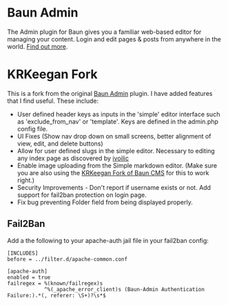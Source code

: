 # Baun Admin

The Admin plugin for Baun gives you a familiar web-based editor for managing your content. Login and
edit pages & posts from anywhere in the world. [Find out more](http://bauncms.com/plugins/admin).

# KRKeegan Fork

This is a fork from the original [Baun Admin](https://github.com/BaunCMS/Baun-Admin)
plugin.  I have added features that I find useful.  These include:

* User defined header keys as inputs in the 'simple' editor interface such as
'exclude_from_nav' or 'template'.  Keys are defined in the admin.php config
file.
* UI Fixes (Show nav drop down on small screens, better alignment of view, edit,
and delete buttons)
* Allow for user defined slugs in the simple editor.  Necessary to editing any
index page as discovered by [ivoilic](https://github.com/ivoilic/Baun-Admin/commit/db02f4f19200e903a192fe61e8e29cdf5419f999)
* Enable image uploading from the Simple markdown editor. (Make sure you are
also using the [KRKeegan Fork of Baun CMS](https://github.com/krkeegan/Baun)
for this to work right.)
* Security Improvements - Don't report if username exists or not.  Add support
for fail2ban protection on login page.
* Fix bug preventing Folder field from being displayed properly.

## Fail2Ban

Add a the following to your apache-auth jail file in your fail2ban config:
```
[INCLUDES]
before = ../filter.d/apache-common.conf

[apache-auth]
enabled = true
failregex = %(known/failregex)s
            ^%(_apache_error_client)s (Baun-Admin Authentication Failure:).*(, referer: \S+)?\s*$

```
